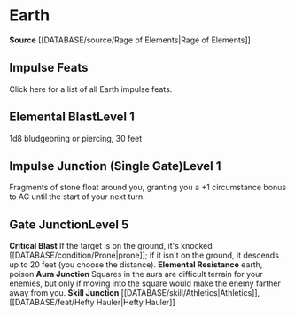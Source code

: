 ﻿---
element: Earth
id: '2'
name: Earth
rarity: Common
rus_type_level: null
source: '[[DATABASE/source/Rage of Elements|Rage of Elements]]'
trait: null
type: Kineticist Element

---
# Earth

**Source** [[DATABASE/source/Rage of Elements|Rage of Elements]]

## Impulse Feats

Click here for a list of all Earth impulse feats.

## Elemental Blast<span class="item-type">Level 1</span>

1d8 bludgeoning or piercing, 30 feet

## Impulse Junction (Single Gate)<span class="item-type">Level 1</span>

Fragments of stone float around you, granting you a +1 circumstance bonus to AC until the start of your next turn.

## Gate Junction<span class="item-type">Level 5</span>

**Critical Blast** If the target is on the ground, it's knocked [[DATABASE/condition/Prone|prone]]; if it isn't on the ground, it descends up to 20 feet (you choose the distance).
**Elemental Resistance** earth, poison
**Aura Junction** Squares in the aura are difficult terrain for your enemies, but only if moving into the square would make the enemy farther away from you.
**Skill Junction** [[DATABASE/skill/Athletics|Athletics]], [[DATABASE/feat/Hefty Hauler|Hefty Hauler]]